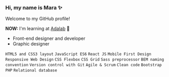 ### Hi, my name is Mara ✨

Welcome to my GitHub profile!

**NOW:** I'm learning at [Adalab](https://adalab.es/) 💜

- Front-end designer and developer
- Graphic designer

```HTML5 and CSS3 layout``` ```JavaScript ES6``` ```React JS``` ```Mobile First Design``` ```Responsive Web Design``` ```CSS Flexbox``` ```CSS Grid``` ```Sass preprocessor``` ```BEM naming convention``` ```Version control with Git``` ```Agile & Scrum``` ```Clean code``` ```Bootstrap``` ```PHP``` ```Relational database```
